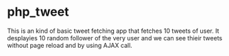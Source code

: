 # php_tweet

This is an kind of basic tweet fetching app that fetches 10 tweets of user. It desplayies 10 random follower of the very user and we can see thieir tweets without page reload and by using AJAX call.

